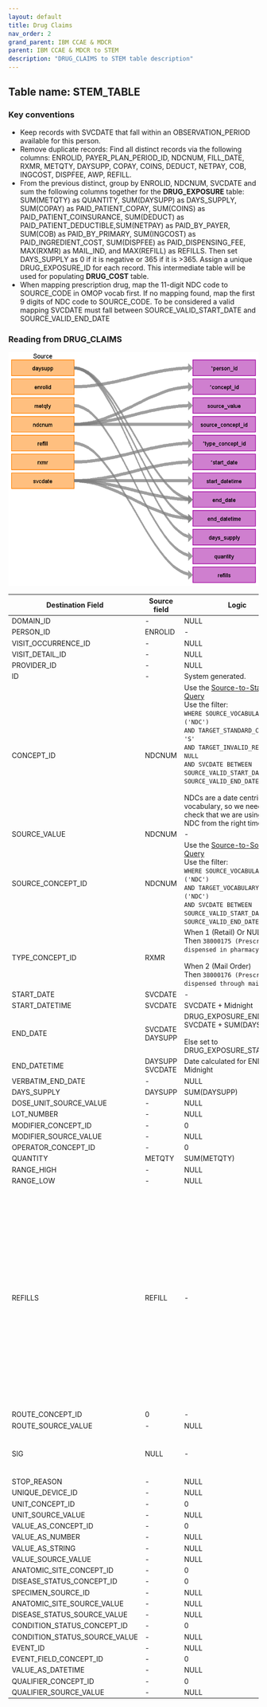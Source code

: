 ```yaml
---
layout: default
title: Drug Claims
nav_order: 2
grand_parent: IBM CCAE & MDCR
parent: IBM CCAE & MDCR to STEM
description: "DRUG_CLAIMS to STEM table description"
---
```


## Table name: **STEM_TABLE**

### Key conventions
* Keep records with SVCDATE that fall within an OBSERVATION_PERIOD available for this person.
* Remove duplicate records: Find all distinct records via the following columns: ENROLID, PAYER_PLAN_PERIOD_ID, NDCNUM, FILL_DATE, RXMR, METQTY, DAYSUPP, COPAY, COINS, DEDUCT, NETPAY, COB, INGCOST, DISPFEE, AWP, REFILL.
* From the previous distinct, group by ENROLID, NDCNUM, SVCDATE and sum the following columns together for the **DRUG_EXPOSURE** table: SUM(METQTY) as QUANTITY, SUM(DAYSUPP) as DAYS_SUPPLY, SUM(COPAY) as PAID_PATIENT_COPAY, SUM(COINS) as PAID_PATIENT_COINSURANCE, SUM(DEDUCT) as PAID_PATIENT_DEDUCTIBLE,SUM(NETPAY) as PAID_BY_PAYER, SUM(COB) as PAID_BY_PRIMARY, SUM(INGCOST) as PAID_INGREDIENT_COST, SUM(DISPFEE) as PAID_DISPENSING_FEE, MAX(RXMR) as MAIL_IND, and MAX(REFILL) as REFILLS.  Then set DAYS_SUPPLY as 0 if it is negative or 365 if it is >365. Assign a unique DRUG_EXPOSURE_ID for each record. This intermediate table will be used for populating **DRUG_COST** table.
* When mapping prescription drug, map the 11-digit NDC code to SOURCE_CODE in OMOP vocab first. If no mapping found, map the first 9 digits of NDC code to SOURCE_CODE.  To be considered a valid mapping SVCDATE must fall between SOURCE_VALID_START_DATE and SOURCE_VALID_END_DATE


### Reading from **DRUG_CLAIMS**

![](images/image6.png)

| Destination Field | Source field | Logic | Comment field |
| --- | --- | --- | --- |
| DOMAIN_ID | - | NULL | - |
| PERSON_ID | ENROLID | - | - |
| VISIT_OCCURRENCE_ID | - | NULL | - |
| VISIT_DETAIL_ID | - | NULL | - |
| PROVIDER_ID | - | NULL | - |
| ID | - | System generated. | - |
| CONCEPT_ID | NDCNUM | Use the <a href="https://ohdsi.github.io/CommonDataModel/sqlScripts.html">Source-to-Standard Query</a><BR />Use the filter:<BR />`WHERE SOURCE_VOCABULARY_ID IN ('NDC')`<br />`AND TARGET_STANDARD_CONCEPT = 'S'`<br />`AND TARGET_INVALID_REASON IS NULL`<br />`AND SVCDATE BETWEEN SOURCE_VALID_START_DATE AND SOURCE_VALID_END_DATE`<BR /><BR />NDCs are a date centric vocabulary, so we need to check that we are using the NDC from the right time. | - |
| SOURCE_VALUE | NDCNUM | - | - |
| SOURCE_CONCEPT_ID | NDCNUM | Use the <a href="https://ohdsi.github.io/CommonDataModel/sqlScripts.html">Source-to-Source Query</a><BR />Use the filter:<BR />`WHERE SOURCE_VOCABULARY_ID IN ('NDC')`<br />`AND TARGET_VOCABULARY_ID IN ('NDC')`<br />`AND SVCDATE BETWEEN SOURCE_VALID_START_DATE AND SOURCE_VALID_END_DATE` | - |
| TYPE_CONCEPT_ID | RXMR | When 1 (Retail) Or NULL Or ‘ ’ <br/>Then `38000175 (Prescription dispensed in pharmacy)` <br/><br/>When 2 (Mail Order) <br/>Then `38000176 (Prescription dispensed through mail order)` | - |
| START_DATE | SVCDATE | - | - |
| START_DATETIME | SVCDATE | SVCDATE + Midnight  | - |
| END_DATE | SVCDATE<br>DAYSUPP | DRUG_EXPOSURE_END_DATE = SVCDATE + SUM(DAYSUPP)<br><br>Else set to DRUG_EXPOSURE_START_DATE | - |
| END_DATETIME | DAYSUPP<br>SVCDATE | Date calculated for END_DATE + Midnight | - |
| VERBATIM_END_DATE | - | NULL | - |
| DAYS_SUPPLY | DAYSUPP | SUM(DAYSUPP) | - |
| DOSE_UNIT_SOURCE_VALUE | - | NULL | - |
| LOT_NUMBER | - | NULL | - |
| MODIFIER_CONCEPT_ID | - | 0 | - |
| MODIFIER_SOURCE_VALUE | - | NULL | - |
| OPERATOR_CONCEPT_ID | - | 0 | - |
| QUANTITY | METQTY | SUM(METQTY) | - |
| RANGE_HIGH | - | NULL | - |
| RANGE_LOW | - | NULL | - |
| REFILLS | REFILL | - | OMOP defines this column as the number of refills after the initial prescription.<BR>The initial prescription is not counted, values start with 0.<BR><BR>REFILL from **DRUG_CLAIM** is defined as a number indicating whether this is the original prescription (0) or the refill number (e.g. 1, 2, etc.). |
| ROUTE_CONCEPT_ID | 0 | - | -|
| ROUTE_SOURCE_VALUE | - | NULL | - |
| SIG | NULL | - | "Sig" is short for the Latin, signetur, or "let it be labeled." |
| STOP_REASON | - | NULL | - |
| UNIQUE_DEVICE_ID | - | NULL | - |
| UNIT_CONCEPT_ID | - | 0 | - |
| UNIT_SOURCE_VALUE | - | NULL | - |
| VALUE_AS_CONCEPT_ID | - | 0 | - |
| VALUE_AS_NUMBER | - | NULL | - |
| VALUE_AS_STRING | - | NULL | - |
| VALUE_SOURCE_VALUE | - | NULL | - |
| ANATOMIC_SITE_CONCEPT_ID | - | 0 | - |
| DISEASE_STATUS_CONCEPT_ID | - | 0 | - |
| SPECIMEN_SOURCE_ID | - | NULL | - |
| ANATOMIC_SITE_SOURCE_VALUE | - | NULL | - |
| DISEASE_STATUS_SOURCE_VALUE | - | NULL | - |
| CONDITION_STATUS_CONCEPT_ID | - | 0 | - |
| CONDITION_STATUS_SOURCE_VALUE | - | NULL | - |
| EVENT_ID | - | NULL | - |
| EVENT_FIELD_CONCEPT_ID | - | 0 | - |
| VALUE_AS_DATETIME | - | NULL | - |
| QUALIFIER_CONCEPT_ID | - | 0 | - |
| QUALIFIER_SOURCE_VALUE | - | NULL | - |